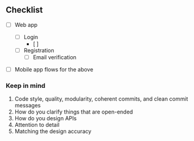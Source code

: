 



## Checklist

- [ ] Web app 
  - [ ] Login
    - [ ] 
  - [ ] Registration
    - [ ] Email verification
- [ ] Mobile app flows for the above



### Keep in mind

1. Code style, quality, modularity, coherent commits, and clean commit messages
2. How do you clarify things that are open-ended
3. How do you design APIs
4. Attention to detail
5. Matching the design accuracy